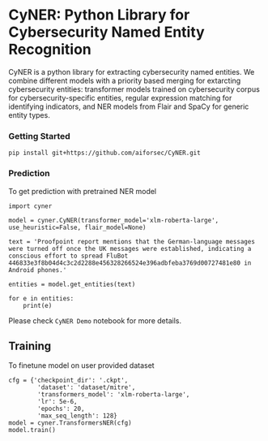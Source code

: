 # CyNER: Python Library for Cybersecurity Named Entity Recognition

CyNER is a python library for extracting cybersecurity named entities. We combine different models with a priority based merging for extarcting cybersecurity entities: transformer models trained on cybersecurity corpus for cybersecurity-specific entities, regular expression matching for identifying indicators, and NER models from Flair and SpaCy for generic entity types.

### Getting Started
`pip install git+https://github.com/aiforsec/CyNER.git`


### Prediction
To get prediction with pretrained NER model  

```
import cyner

model = cyner.CyNER(transformer_model='xlm-roberta-large', use_heuristic=False, flair_model=None)

text = 'Proofpoint report mentions that the German-language messages were turned off once the UK messages were established, indicating a conscious effort to spread FluBot 446833e3f8b04d4c3c2d2288e456328266524e396adbfeba3769d00727481e80 in Android phones.'

entities = model.get_entities(text)

for e in entities:
    print(e)
```

Please check `CyNER Demo` notebook for more details.


## Training 
To finetune model on user provided dataset  

```
cfg = {'checkpoint_dir': '.ckpt',
        'dataset': 'dataset/mitre',
        'transformers_model': 'xlm-roberta-large',
        'lr': 5e-6,
        'epochs': 20,
        'max_seq_length': 128}
model = cyner.TransformersNER(cfg)
model.train()
```

